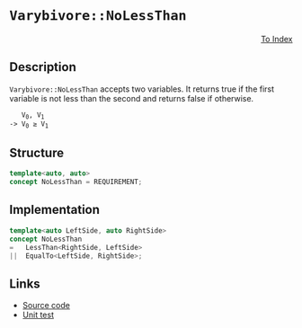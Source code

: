 <!-- Copyright 2024 Feng Mofan
SPDX-License-Identifier: Apache-2.0 -->

# `Varybivore::NoLessThan`

<p style='text-align: right;'><a href="../../concepts.md#varybivore-no-less-than">To Index</a></p>

## Description

`Varybivore::NoLessThan` accepts two variables.
It returns true if the first variable is not less than the second and returns false if otherwise.

<pre><code>   V<sub>0</sub>, V<sub>1</sub>
-> V<sub>0</sub> &geq; V<sub>1</sub></code></pre>

## Structure

```C++
template<auto, auto>
concept NoLessThan = REQUIREMENT;
```

## Implementation

```C++
template<auto LeftSide, auto RightSide>
concept NoLessThan
=   LessThan<RightSide, LeftSide>
||  EqualTo<LeftSide, RightSide>;
```

## Links

- [Source code](../../../../conceptrodon/varybivore/concepts/no_less_than.hpp)
- [Unit test](../../../../tests/unit/concepts/varybivore/no_less_than.test.hpp)
